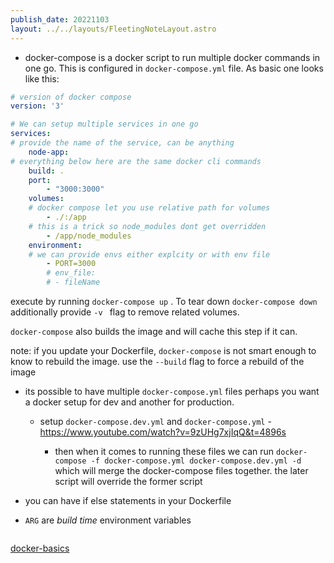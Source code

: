 ```yaml
---
publish_date: 20221103    
layout: ../../layouts/FleetingNoteLayout.astro
---
```

- docker-compose is a docker script to run multiple docker commands in one go.  This is configured in `docker-compose.yml` file. As basic one looks like this:
```yml
# version of docker compose
version: '3'

# We can setup multiple services in one go
services:
# provide the name of the service, can be anything
	node-app:
# everything below here are the same docker cli commands
	build: .
	port:
		- "3000:3000"
	volumes:
	# docker compose let you use relative path for volumes
		- ./:/app
	# this is a trick so node_modules dont get overridden
		- /app/node_modules
	environment:
	# we can provide envs either explcity or with env file
		- PORT=3000
		# env_file:
		# - fileName
```



execute by running `docker-compose up` . To tear down `docker-compose down` additionally provide `-v ` flag to remove related volumes.

`docker-compose` also builds the image and will cache this step if it can. 

note: if you update your Dockerfile, `docker-compose` is not smart enough to know to rebuild the image.  use the `--build`  flag to force a rebuild of the image


- its possible to have multiple `docker-compose.yml` files perhaps you want a docker setup for dev and another for production.
	- setup `docker-compose.dev.yml` and `docker-compose.yml` - https://www.youtube.com/watch?v=9zUHg7xjIqQ&t=4896s

		- then when it comes to running these files we can run `docker-compose -f docker-compose.yml docker-compose.dev.yml -d`  which will merge the docker-compose files together. the later script will override the former script 

- you can have if else statements in your Dockerfile

- `ARG` are _build time_ environment variables 
```
```

[docker-basics](../literature-notes/docker-basics.md)